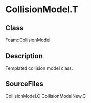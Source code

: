# CollisionModel.T 
## Class
Foam::CollisionModel

## Description
Templated collision model class.

## SourceFiles
CollisionModel.C
CollisionModelNew.C

